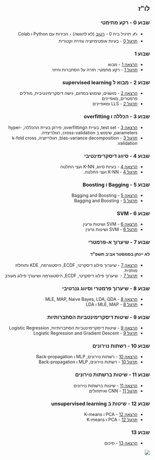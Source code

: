 ---
---

<div dir="rtl">

## לו"ז

<div>

### שבוע 0 - רקע מתימטי

- ✍️ תרגיל בית 0 - <a href="https://colab.research.google.com/github/technion046195/technion046195/blob/master/content/assignments/assignment_0_ex.ipynb" target="_blank">רטוב</a> (לא להגשה) - הכירות עם Python ו Colab
- [תרגול 0](/tutorial00/) - בעיות אופטימיזציה וגזירה וקטורית

### שבוע 1

- [הרצאה 1](/lecture01/slides/) - מבוא
- [תרגול 1](/tutorial01/) - רקע מתמטי: חזרה על הסתברות וחיזוי

### שבוע 2 - מבוא ל supervised learning

- [הרצאה 2](/lecture02/) - מושגים, שימוש במדגם, גישה דיסקרימינטיבית, מודלים פרמטרים, מאפיינים
- [תרגול 2](/tutorial02/) - LLS ומאפיינים

### שבוע 3 - הכללה ו overfitting

- [הרצאה 3](/lecture03/) - test set, בעיית הoverfitting, פירוק בעיית ההכללה, hyper-parameters, שימוש ב cross-validation, רגולריצזיה.
- [תרגול 3](/tutorial03/) - bias-variance decomposition, רגולריזציה, k-fold cross validation.

### שבוע 4 - סיווג דיסקרימינטיבי

- [הרצאה 4](/lecture04/) - בעיות סיווג, K-NN ועצי החלטה
- [תרגול 4](/tutorial04/) - K-NN ועצי החלטה.

### שבוע 5 - Bagging ו Boosting

- [הרצאה 5](/lecture05/) - Bagging and Boosting
- [תרגול 5](/tutorial05/) - Bagging and Boosting

### שבוע 6 - SVM

- [הרצאה 6](/lecture06/) - SVM ושיטות גרעין
- [תרגול 6](/tutorial06/) - SVM ושיטות גרעין

### שבוע 7 - שיערוך א-פרמטרי
#### לא יינתן בסמסטר אביב תשפ"ד

- [הרצאה 7](/lecture07/) - שיערוך פילוג דיסקרטי, ECDF, היסטוגרמה, KDE ותוחלת מותנית.
- [תרגול 7](/tutorial07/) -  שיערוך פילוג דיסקרטי, ECDF, היסטוגרמה ושיעורך פילוג מעורב

### שבוע 8 - שיערוך פרמטרי וסיווג גנרטיבי

- [הרצאה 8](/lecture08/) - MLE, MAP, Naive Bayes, LDA, QDA
- [תרגול 8](/tutorial08/) - MLE, MAP ו LDA

### שבוע 9 - שיטות דיסקרימינטביות הסתברותיות

- [הרצאה 9](/lecture09/) - שיטות דיסקרימינטביות הסתברותיות, Logistic Regression
- [תרגול 9](/tutorial09/) - Logistic Regression and Gradient Descent

### שבוע 10 - רשתות נוירונים

- [הרצאה 10](/lecture10/) - רשתות נוירונים, MLP ו Back-propagation
- [תרגול 10](/tutorial10/) - רשתות נוירונים, MLP ו Back-propagation

### שבוע 11  - שיטות ברשתות נוירונים

- [הרצאה 11](/lecture11/) - שיטות ברשתות נוירונים
- [תרגול 11](/tutorial11/) - CNN ואיתחולים

### שבוע 12 - שיטות ב unsupervised learning

- [הרצאה 12](/lecture12/) - PCA ו K-means
- [תרגול 12](/tutorial12/) - PCA ו K-means

### שבוע 13

- [הרצאה 13](/lecture13/slides/) - סיכום



</div>

<div class="imgbox" style="max-width:900px">

![](./assets/course_diagram.png)

</div>

</div>
